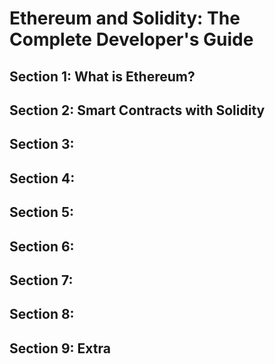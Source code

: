 # Ethereum and Solidity: The Complete Developer's Guide

## Section 1: What is Ethereum?
## Section 2: Smart Contracts with Solidity
## Section 3: 
## Section 4:
## Section 5:
## Section 6:
## Section 7:
## Section 8:
## Section 9: Extra

